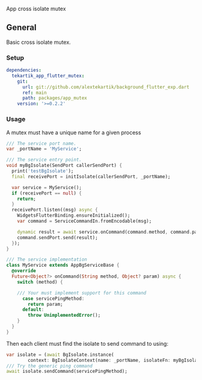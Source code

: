 App cross isolate mutex

## General

Basic cross isolate mutex.

### Setup

```yaml
dependencies:
  tekartik_app_flutter_mutex:
    git:
      url: git://github.com/alextekartik/background_flutter_exp.dart
      ref: main
      path: packages/app_mutex
    version: '>=0.2.2'
```

### Usage

A mutex must have a unique name for a given process

```dart
/// The service port name.
var _portName = 'MyService';

/// The service entry point.
void myBgIsolate(SendPort callerSendPort) {
  print('testBgIsolate');
  final receivePort = initIsolate(callerSendPort, _portName);

  var service = MyService();
  if (receivePort == null) {
    return;
  }
  receivePort.listen((msg) async {
    WidgetsFlutterBinding.ensureInitialized();
    var command = ServiceCommandIn.fromEncodable(msg);

    dynamic result = await service.onCommand(command.method, command.param);
    command.sendPort.send(result);
  });
}

/// The service implementation
class MyService extends AppBgServiceBase {
  @override
  Future<Object?> onCommand(String method, Object? param) async {
    switch (method) {

    /// Your must implement support for this command
      case servicePingMethod:
        return param;
      default:
        throw UnimplementedError();
    }
  }
}
```

Then each client must find the isolate to send command to using:

```dart
var isolate = (await BgIsolate.instance(
        context: BgIsolateContext(name: _portName, isolateFn: myBgIsolate)))!;
/// Try the generic ping command
await isolate.sendCommand(servicePingMethod);
```